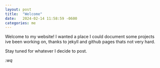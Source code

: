 ```yaml
---
layout: post
title:  "Welcome"
date:   2024-02-14 11:58:59 -0600
categories: me
---
```


Welcome to my website! I wanted a place I could document some projects ive been working on, thanks to jekyll and github pages thats not very hard.

Stay tuned for whatever I decide to post.

*:wq*



